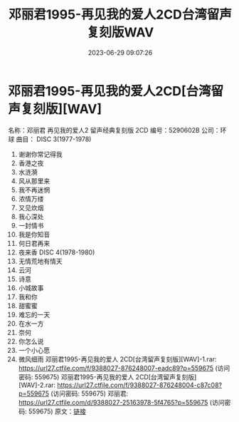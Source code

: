 ﻿---
title: 邓丽君1995-再见我的爱人2CD台湾留声复刻版WAV
date: 2023-06-29 09:07:26
categories: WAV车载音乐、镜像
tags: 华语中文
---
# 邓丽君1995-再见我的爱人2CD[台湾留声复刻版][WAV]

名称：邓丽君 再见我的爱人2 留声经典复刻版 2CD
编号：5290602B
公司：环球
曲目：
DISC 3(1977-1978)
01. 谢谢你常记得我
02. 香港之夜
03. 水涟漪
04. 风从那里来
05. 我不再迷惘
06. 浓情万缕
07. 又见炊烟
08. 我心深处
09. 一封情书
10. 我是你知音
11. 何日君再来
12. 夜来香
DISC 4(1978-1980)
01. 无情荒地有情天
02. 云河
03. 诗意
04. 小城故事
05. 我和你
06. 甜蜜蜜
07. 难忘的一天
08. 在水一方
09. 奈何
10. 你怎么说
11. 一个小心愿
12. 微风细雨
邓丽君1995-再见我的爱人 2CD[台湾留声复刻版][WAV]-1.rar: https://url27.ctfile.com/f/9388027-876248007-eadc89?p=559675
(访问密码: 559675)
邓丽君1995-再见我的爱人 2CD[台湾留声复刻版][WAV]-2.rar: https://url27.ctfile.com/f/9388027-876248004-c87c08?p=559675
(访问密码: 559675)
邓丽君: https://url27.ctfile.com/d/9388027-25163978-5f4765?p=559675
(访问密码: 559675)
原文：[链接](https://blog.sina.com.cn/s/blog_1647c7e76010312hc.html)